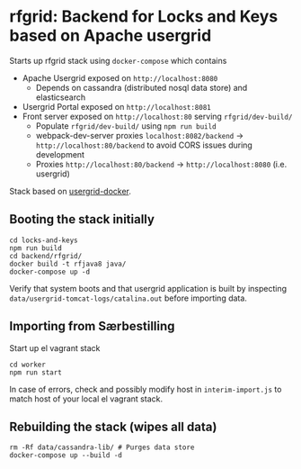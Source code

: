 # rfgrid: Backend for Locks and Keys based on Apache usergrid
Starts up rfgrid stack using `docker-compose` which contains

* Apache Usergrid exposed on `http://localhost:8080`
  * Depends on cassandra (distributed nosql data store) and elasticsearch
* Usergrid Portal exposed on `http://localhost:8081`
* Front server exposed on `http://localhost:80` serving `rfgrid/dev-build/`
  * Populate `rfgrid/dev-build/` using `npm run build`
  * webpack-dev-server proxies `localhost:8082/backend` -> `http://localhost:80/backend` to avoid CORS issues during development
  * Proxies `http://localhost:80/backend` -> `http://localhost:8080` (i.e. usergrid)

Stack based on [usergrid-docker](https://github.com/yep/usergrid-docker).

## Booting the stack initially
```
cd locks-and-keys
npm run build
cd backend/rfgrid/
docker build -t rfjava8 java/
docker-compose up -d
```
Verify that system boots and that usergrid application is built by inspecting `data/usergrid-tomcat-logs/catalina.out` before importing data.
## Importing from Særbestilling
Start up el vagrant stack
```
cd worker
npm run start
```
In case of errors, check and possibly modify host in `interim-import.js` to match host of your local el vagrant stack.

## Rebuilding the stack (wipes all data)
```
rm -Rf data/cassandra-lib/ # Purges data store
docker-compose up --build -d
```
